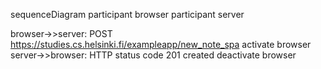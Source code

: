 sequenceDiagram
participant browser
participant server

browser->>server: POST https://studies.cs.helsinki.fi/exampleapp/new_note_spa
activate browser
server->>browser: HTTP status code 201 created
deactivate browser
